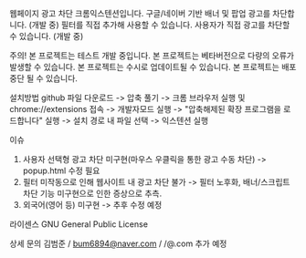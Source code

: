 웹페이지 광고 차단 크롬익스텐션입니다.
구글/네이버 기반 배너 및 팝업 광고를 차단합니다. (개발 중)
필터를 직접 추가해 사용할 수 있습니다.
사용자가 직접 광고를 차단할 수 있습니다. (개발 중)

주의!
본 프로젝트는 테스트 개발 중입니다.
본 프로젝트는 베타버전으로 다량의 오류가 발생할 수 있습니다.
본 프로젝트는 수시로 업데이트될 수 있습니다.
본 프로젝트는 배포 중단 될 수 있습니다.

설치방법
github 파일 다운로드 -> 압축 풀기 -> 크롬 브라우저 실행 및 chrome://extensions 접속 -> 개발자모드 실행 -> "압축해제된 확장 프로그램을 로드합니다" 실행 -> 설치 경로 내 파일 선택 -> 익스텐션 실행

이슈
1) 사용자 선택형 광고 차단 미구현(마우스 우클릭을 통한 광고 수동 차단) -> popup.html 수정 필요
2) 필터 미작동으로 인해 웹사이트 내 광고 차단 불가 -> 필터 노후화, 배너/스크립트 차단 기능 미구현으로 인한 증상으로 추측.
3) 외국어(영어 등) 미구현 -> 추후 수정 예정


라이센스
GNU General Public License


상세 문의
김범준 / bum6894@naver.com
/  /@.com
추가 예정
